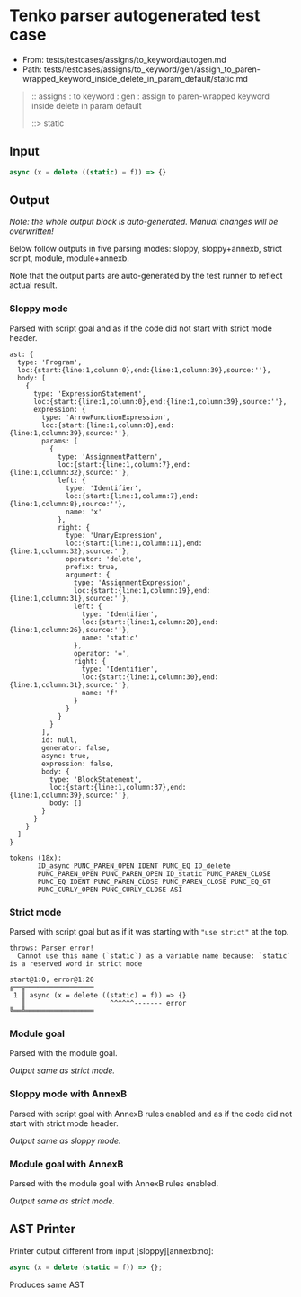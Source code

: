 # Tenko parser autogenerated test case

- From: tests/testcases/assigns/to_keyword/autogen.md
- Path: tests/testcases/assigns/to_keyword/gen/assign_to_paren-wrapped_keyword_inside_delete_in_param_default/static.md

> :: assigns : to keyword : gen : assign to paren-wrapped keyword inside delete in param default
>
> ::> static

## Input


`````js
async (x = delete ((static) = f)) => {}
`````

## Output

_Note: the whole output block is auto-generated. Manual changes will be overwritten!_

Below follow outputs in five parsing modes: sloppy, sloppy+annexb, strict script, module, module+annexb.

Note that the output parts are auto-generated by the test runner to reflect actual result.

### Sloppy mode

Parsed with script goal and as if the code did not start with strict mode header.

`````
ast: {
  type: 'Program',
  loc:{start:{line:1,column:0},end:{line:1,column:39},source:''},
  body: [
    {
      type: 'ExpressionStatement',
      loc:{start:{line:1,column:0},end:{line:1,column:39},source:''},
      expression: {
        type: 'ArrowFunctionExpression',
        loc:{start:{line:1,column:0},end:{line:1,column:39},source:''},
        params: [
          {
            type: 'AssignmentPattern',
            loc:{start:{line:1,column:7},end:{line:1,column:32},source:''},
            left: {
              type: 'Identifier',
              loc:{start:{line:1,column:7},end:{line:1,column:8},source:''},
              name: 'x'
            },
            right: {
              type: 'UnaryExpression',
              loc:{start:{line:1,column:11},end:{line:1,column:32},source:''},
              operator: 'delete',
              prefix: true,
              argument: {
                type: 'AssignmentExpression',
                loc:{start:{line:1,column:19},end:{line:1,column:31},source:''},
                left: {
                  type: 'Identifier',
                  loc:{start:{line:1,column:20},end:{line:1,column:26},source:''},
                  name: 'static'
                },
                operator: '=',
                right: {
                  type: 'Identifier',
                  loc:{start:{line:1,column:30},end:{line:1,column:31},source:''},
                  name: 'f'
                }
              }
            }
          }
        ],
        id: null,
        generator: false,
        async: true,
        expression: false,
        body: {
          type: 'BlockStatement',
          loc:{start:{line:1,column:37},end:{line:1,column:39},source:''},
          body: []
        }
      }
    }
  ]
}

tokens (18x):
       ID_async PUNC_PAREN_OPEN IDENT PUNC_EQ ID_delete
       PUNC_PAREN_OPEN PUNC_PAREN_OPEN ID_static PUNC_PAREN_CLOSE
       PUNC_EQ IDENT PUNC_PAREN_CLOSE PUNC_PAREN_CLOSE PUNC_EQ_GT
       PUNC_CURLY_OPEN PUNC_CURLY_CLOSE ASI
`````

### Strict mode

Parsed with script goal but as if it was starting with `"use strict"` at the top.

`````
throws: Parser error!
  Cannot use this name (`static`) as a variable name because: `static` is a reserved word in strict mode

start@1:0, error@1:20
╔══╦═════════════════
 1 ║ async (x = delete ((static) = f)) => {}
   ║                     ^^^^^^------- error
╚══╩═════════════════

`````

### Module goal

Parsed with the module goal.

_Output same as strict mode._

### Sloppy mode with AnnexB

Parsed with script goal with AnnexB rules enabled and as if the code did not start with strict mode header.

_Output same as sloppy mode._

### Module goal with AnnexB

Parsed with the module goal with AnnexB rules enabled.

_Output same as strict mode._

## AST Printer

Printer output different from input [sloppy][annexb:no]:

````js
async (x = delete (static = f)) => {};
````

Produces same AST
